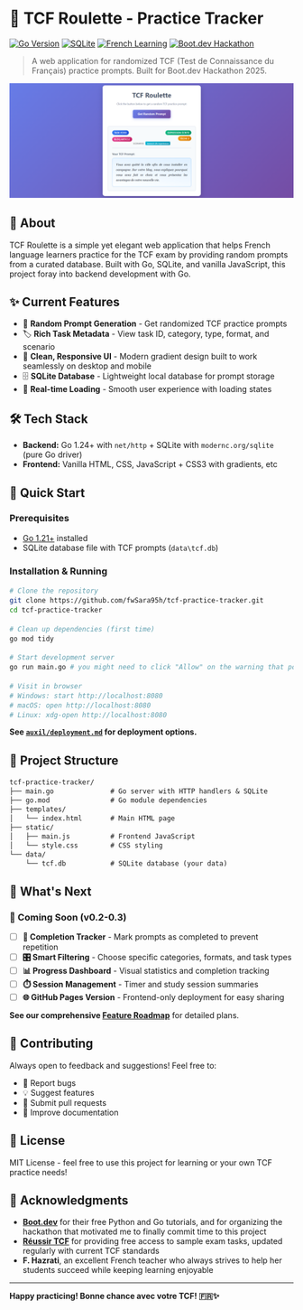 # 🎯 TCF Roulette - Practice Tracker

[![Go Version](https://img.shields.io/badge/Go-1.21+-00ADD8?style=flat-square&logo=go&logoColor=white)](https://golang.org/)
[![SQLite](https://img.shields.io/badge/SQLite-003B57?style=flat-square&logo=sqlite&logoColor=white)](https://www.sqlite.org/)
[![French Learning](https://img.shields.io/badge/Learning-French-blue?style=flat-square&logo=🇫🇷)](https://reussir-tcfcanada.com/)
[![Boot.dev Hackathon](https://img.shields.io/badge/Boot.dev-Hackathon%202025-8B4513?style=flat-square)](https://blog.boot.dev/news/hackathon-2025/)

> A web application for randomized TCF (Test de Connaissance du Français) practice prompts. Built for Boot.dev Hackathon 2025.

![Screenshot](./auxil/app-v0-screenshot.png)

## 📖 About

TCF Roulette is a simple yet elegant web application that helps French language learners practice for the TCF exam by providing random prompts from a curated database. Built with Go, SQLite, and vanilla JavaScript, this project foray into backend development with Go.

## ✨ Current Features

- 🎲 **Random Prompt Generation** - Get randomized TCF practice prompts
- 🏷️ **Rich Task Metadata** - View task ID, category, type, format, and scenario
- 📱 **Clean, Responsive UI** - Modern gradient design built to work seamlessly on desktop and mobile
- 🗄️ **SQLite Database** - Lightweight local database for prompt storage
- 🔄 **Real-time Loading** - Smooth user experience with loading states

## 🛠️ Tech Stack

- **Backend:** Go 1.24+ with `net/http` + SQLite with `modernc.org/sqlite` (pure Go driver)
- **Frontend:** Vanilla HTML, CSS, JavaScript + CSS3 with gradients, etc

## 🚀 Quick Start

### Prerequisites
- [Go 1.21+](https://golang.org/dl/) installed
- SQLite database file with TCF prompts (`data\tcf.db`)

### Installation & Running

```bash
# Clone the repository
git clone https://github.com/fwSara95h/tcf-practice-tracker.git
cd tcf-practice-tracker

# Clean up dependencies (first time)
go mod tidy

# Start development server
go run main.go # you might need to click "Allow" on the warning that pops up before it runs

# Visit in browser
# Windows: start http://localhost:8080
# macOS: open http://localhost:8080
# Linux: xdg-open http://localhost:8080
```

**See [`auxil/deployment.md`](./auxil/deployment.md) for deployment options.**

## 📂 Project Structure

```
tcf-practice-tracker/
├── main.go              # Go server with HTTP handlers & SQLite
├── go.mod               # Go module dependencies
├── templates/
│   └── index.html       # Main HTML page
├── static/
│   ├── main.js          # Frontend JavaScript
│   └── style.css        # CSS styling
└── data/
    └── tcf.db           # SQLite database (your data)
```


## 🔮 What's Next

### 🎯 Coming Soon (v0.2-0.3)
- [ ] **🔄 Completion Tracker** - Mark prompts as completed to prevent repetition
- [ ] **🎛️ Smart Filtering** - Choose specific categories, formats, and task types  
- [ ] **📊 Progress Dashboard** - Visual statistics and completion tracking
- [ ] **⏱️ Session Management** - Timer and study session summaries
- [ ] **🌐 GitHub Pages Version** - Frontend-only deployment for easy sharing

**See our comprehensive [Feature Roadmap](./auxil/ROADMAP.md)** for detailed plans.

## 🤝 Contributing

Always open to feedback and suggestions! Feel free to:

- 🐛 Report bugs
- 💡 Suggest features
- 🔧 Submit pull requests
- 📖 Improve documentation

## 📝 License

MIT License - feel free to use this project for learning or your own TCF practice needs!

## 🙏 Acknowledgments

- **[Boot.dev](https://www.boot.dev)** for their free Python and Go tutorials, and for organizing the hackathon that motivated me to finally commit time to this project
- **[Réussir TCF](https://reussir-tcfcanada.com/)** for providing free access to sample exam tasks, updated regularly with current TCF standards
- **F. Hazrati**, an excellent French teacher who always strives to help her students succeed while keeping learning enjoyable

---

**Happy practicing! Bonne chance avec votre TCF! 🇫🇷✨**
